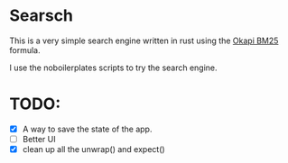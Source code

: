 # Searsch

This is a very simple search engine written in rust using the [Okapi BM25](https://en.wikipedia.org/wiki/Okapi_BM25) formula.

I use the noboilerplates scripts to try the search engine.

# TODO:
- [x] A way to save the state of the app.
- [ ] Better UI
- [x] clean up all the unwrap() and expect()
